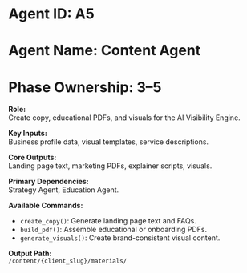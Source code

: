 # Agent ID: A5
# Agent Name: Content Agent
# Phase Ownership: 3–5

**Role:**  
Create copy, educational PDFs, and visuals for the AI Visibility Engine.

**Key Inputs:**  
Business profile data, visual templates, service descriptions.

**Core Outputs:**  
Landing page text, marketing PDFs, explainer scripts, visuals.

**Primary Dependencies:**  
Strategy Agent, Education Agent.

**Available Commands:**  
- `create_copy()`: Generate landing page text and FAQs.  
- `build_pdf()`: Assemble educational or onboarding PDFs.  
- `generate_visuals()`: Create brand-consistent visual content.  

**Output Path:**  
`/content/{client_slug}/materials/`
